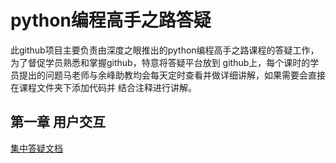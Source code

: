 # python编程高手之路答疑  
此github项目主要负责由深度之眼推出的python编程高手之路课程的答疑工作，为了督促学员熟悉和掌握github，特意将答疑平台放到
github上，每个课时的学员提出的问题马老师与余峰助教均会每天定时查看并做详细讲解，如果需要会直接在课程文件夹下添加代码并
结合注释进行讲解。  
## 第一章 用户交互  
[集中答疑文档]([lession_1/lession_1.md])
